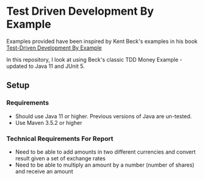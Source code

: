 # Test Driven Development By Example

Examples provided have been inspired by Kent Beck's examples in his book [Test-Driven Development By Example](https://amzn.to/2DTP58p)

In this repository, I look at using Beck's classic TDD Money Example - updated to Java 11 and JUnit 5.

## Setup
### Requirements
* Should use Java 11 or higher. Previous versions of Java are un-tested.
* Use Maven 3.5.2 or higher

### Technical Requirements For Report
* Need to be able to add amounts in two different currencies and convert result given a set of exchange rates
* Need to be able to multiply an amount by a number (number of shares) and receive an amount


